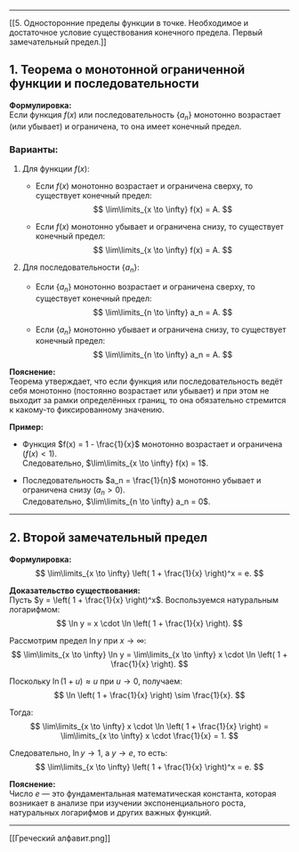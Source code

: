 
---

[[5. Односторонние пределы функции в точке.  Необходимое и достаточное условие существования конечного предела. Первый замечательный предел.]]
## 1. Теорема о монотонной ограниченной функции и последовательности

**Формулировка:**  
Если функция $f(x)$ или последовательность $\{a_n\}$ монотонно возрастает (или убывает) и ограничена, то она имеет конечный предел.

### Варианты:
1. Для функции $f(x)$:
   - Если $f(x)$ монотонно возрастает и ограничена сверху, то существует конечный предел:
     $$
     \lim\limits_{x \to \infty} f(x) = A.
     $$

   - Если $f(x)$ монотонно убывает и ограничена снизу, то существует конечный предел:
     $$
     \lim\limits_{x \to \infty} f(x) = A.
     $$

2. Для последовательности $\{a_n\}$:
   - Если $\{a_n\}$ монотонно возрастает и ограничена сверху, то существует конечный предел:
     $$
     \lim\limits_{n \to \infty} a_n = A.
     $$

   - Если $\{a_n\}$ монотонно убывает и ограничена снизу, то существует конечный предел:
     $$
     \lim\limits_{n \to \infty} a_n = A.
     $$

**Пояснение:**  
Теорема утверждает, что если функция или последовательность ведёт себя монотонно (постоянно возрастает или убывает) и при этом не выходит за рамки определённых границ, то она обязательно стремится к какому-то фиксированному значению. 

**Пример:**  
- Функция $f(x) = 1 - \frac{1}{x}$ монотонно возрастает и ограничена ($f(x) < 1$).  
  Следовательно, $\lim\limits_{x \to \infty} f(x) = 1$.

- Последовательность $a_n = \frac{1}{n}$ монотонно убывает и ограничена снизу ($a_n > 0$).  
  Следовательно, $\lim\limits_{n \to \infty} a_n = 0$.

---

## 2. Второй замечательный предел

**Формулировка:**
$$
\lim\limits_{x \to \infty} \left( 1 + \frac{1}{x} \right)^x = e.
$$

**Доказательство существования:**  
Пусть $y = \left( 1 + \frac{1}{x} \right)^x$. Воспользуемся натуральным логарифмом:  
$$
\ln y = x \cdot \ln \left( 1 + \frac{1}{x} \right).
$$

Рассмотрим предел $\ln y$ при $x \to \infty$:  
$$
\lim\limits_{x \to \infty} \ln y = \lim\limits_{x \to \infty} x \cdot \ln \left( 1 + \frac{1}{x} \right).
$$

Поскольку $\ln (1 + u) \approx u$ при $u \to 0$, получаем:
$$
\ln \left( 1 + \frac{1}{x} \right) \sim \frac{1}{x}.
$$

Тогда:
$$
\lim\limits_{x \to \infty} x \cdot \ln \left( 1 + \frac{1}{x} \right) = \lim\limits_{x \to \infty} x \cdot \frac{1}{x} = 1.
$$

Следовательно, $\ln y \to 1$, а $y \to e$, то есть:
$$
\lim\limits_{x \to \infty} \left( 1 + \frac{1}{x} \right)^x = e.
$$

**Пояснение:**  
Число $e$ — это фундаментальная математическая константа, которая возникает в анализе при изучении экспоненциального роста, натуральных логарифмов и других важных функций.

---

[[Греческий алфавит.png]]